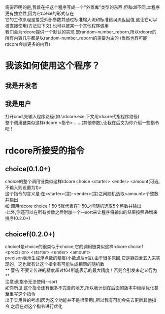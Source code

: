 需要声明的是,我旨在把这个程序写成一个"外置库"类型的东西,但和dll不同,本程序更有独立性,因为它以exe的形式存在<br>
它的工作原理是接受外部参数并通过标准输入流和标准错误流返回值,这让它可以被直接使用(方法见下文),也可以被某一个其他程序调用<br>
我们会为rdcore提供一个默认的实现,既random-number_reborn,所以rdcore的所有内容几乎都是以random-number_reborn的需要为主的
(当然也有可能rdcore会加更多的内容)
# 我该如何使用这个程序？
## 我是开发者
## 我是用户
打开cmd,先输入程序路径(如.\rdcore.exe,下文用rdcore代指程序路径)<br>
整个调用链类似这样rdcore <指令> ......(其他参数),让我在后文为你介绍一些指令吧！
# rdcore所接受的指令
## choice(0.1.0+)
choice的整个调用链类似这样rdcore choice \<starter\> \<ender\> \<amount(可选,不输入则设置为1)\><br>
这个指令的含义是:在\<starter\>(含)-\<ender\>(含)之间随机选取\<amount\>个整数并输出<br>
如:调用rdcore choice 1 50 5就代表在1-50之间随机选取5个整数并输出<br/>
·此外,你还可以在所有参数之后附加一个--sort来让程序将输出的结果按照递增来排序(0.2.0+)
## choicef(0.2.0+)
choicef是choice的很类似于choice,它的调用链类似这样rdcore choicef \<precision\> \<starter\> \<ender\> \<amount\> <br>
precison表示生成浮点数的精度(小数点后n位),由于很多原因,它是靠四舍五入来实现的，这也就有让这个指令有可能生成相同的随机数 <br>
** 警告:不要让传递的精度超过f64所能表示的最大精度！否则会引发未定义行为 ** <br>
注意:此指令无法使用--sort <br>
如你所见,这个指令还有很多不完善的地方,所以我计划在后面的版本中继续优化甚至重写这个指令<br>
出于实用性的考虑(因为这个功能并不是很常用),所以我有可能会先去更新其他指令,之后在对这个指令进行优化
